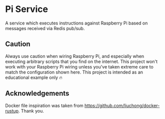 # Pi Service

A service which executes instructions against Raspberry Pi based on messages received via Redis pub/sub.

## Caution

Always use caution when wiring Raspberry Pi, and especially when executing arbitrary scripts that you find on the internet.  This project won't work with your Raspberry Pi wiring unless you've taken extreme care to match the configuration shown here.  This project is intended as an educational example only :fire:

## Acknowledgements

Docker file inspiration was taken from https://github.com/liuchong/docker-rustup.  Thank you.

